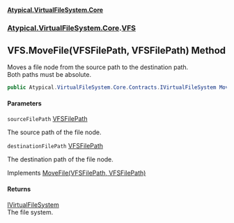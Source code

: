 #### [Atypical.VirtualFileSystem.Core](VirtualFileSystem.md 'VirtualFileSystem')
### [Atypical.VirtualFileSystem.Core](VirtualFileSystem.md#Atypical.VirtualFileSystem.Core 'Atypical.VirtualFileSystem.Core').[VFS](VFS.md 'Atypical.VirtualFileSystem.Core.VFS')

## VFS.MoveFile(VFSFilePath, VFSFilePath) Method

Moves a file node from the source path to the destination path.  
Both paths must be absolute.

```csharp
public Atypical.VirtualFileSystem.Core.Contracts.IVirtualFileSystem MoveFile(Atypical.VirtualFileSystem.Core.VFSFilePath sourceFilePath, Atypical.VirtualFileSystem.Core.VFSFilePath destinationFilePath);
```
#### Parameters

<a name='Atypical.VirtualFileSystem.Core.VFS.MoveFile(Atypical.VirtualFileSystem.Core.VFSFilePath,Atypical.VirtualFileSystem.Core.VFSFilePath).sourceFilePath'></a>

`sourceFilePath` [VFSFilePath](VFSFilePath.md 'Atypical.VirtualFileSystem.Core.VFSFilePath')

The source path of the file node.

<a name='Atypical.VirtualFileSystem.Core.VFS.MoveFile(Atypical.VirtualFileSystem.Core.VFSFilePath,Atypical.VirtualFileSystem.Core.VFSFilePath).destinationFilePath'></a>

`destinationFilePath` [VFSFilePath](VFSFilePath.md 'Atypical.VirtualFileSystem.Core.VFSFilePath')

The destination path of the file node.

Implements [MoveFile(VFSFilePath, VFSFilePath)](IVirtualFileSystem.MoveFile(VFSFilePath,VFSFilePath).md 'Atypical.VirtualFileSystem.Core.Contracts.IVirtualFileSystem.MoveFile(Atypical.VirtualFileSystem.Core.VFSFilePath, Atypical.VirtualFileSystem.Core.VFSFilePath)')

#### Returns
[IVirtualFileSystem](IVirtualFileSystem.md 'Atypical.VirtualFileSystem.Core.Contracts.IVirtualFileSystem')  
The file system.